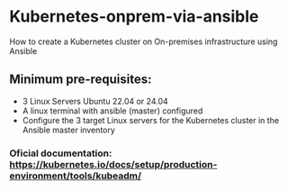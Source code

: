 # Kubernetes-onprem-via-ansible
How to create a Kubernetes cluster on On-premises infrastructure using Ansible

## Minimum pre-requisites:

- 3 Linux Servers Ubuntu 22.04 or 24.04
- A linux terminal with ansible (master) configured
- Configure the 3 target Linux servers for the Kubernetes cluster in the Ansible master inventory


### Oficial documentation: https://kubernetes.io/docs/setup/production-environment/tools/kubeadm/

